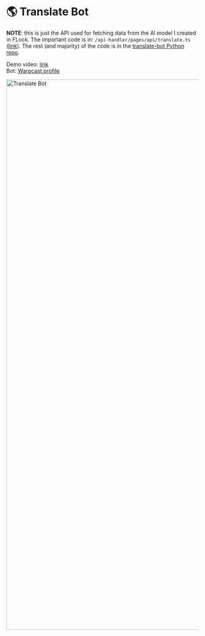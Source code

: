 # 🌎 Translate Bot
**NOTE**: this is just the API used for fetching data from the AI model I created in FLock. The important code is in: `/api-handler/pages/api/translate.ts` ([link](https://github.com/MattWong-ca/translate-bot-nextjs/blob/main/api-handler/pages/api/translate.ts)). The rest (and majority) of the code is in the [translate-bot Python repo](https://github.com/MattWong-ca/translate-bot).

Demo video: [link](https://youtu.be/yFIRuzAXdOA)
<br>
Bot: [Warpcast profile](https://warpcast.com/translate)

<img width="1440" alt="Translate Bot" src="https://github.com/MattWong-ca/translate-bot-nextjs/assets/66754344/95505d82-52b1-4ed0-a0cd-8699f1a992cb">
